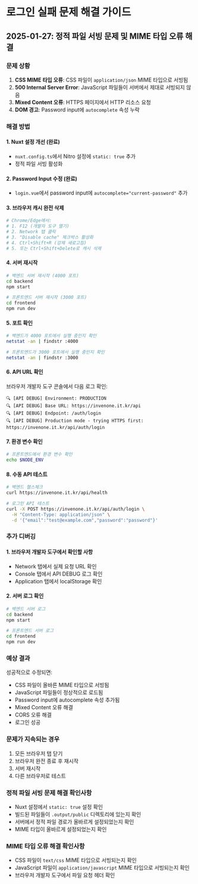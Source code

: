 # 로그인 실패 문제 해결 가이드

## 2025-01-27: 정적 파일 서빙 문제 및 MIME 타입 오류 해결

### 문제 상황
1. **CSS MIME 타입 오류**: CSS 파일이 `application/json` MIME 타입으로 서빙됨
2. **500 Internal Server Error**: JavaScript 파일들이 서버에서 제대로 서빙되지 않음
3. **Mixed Content 오류**: HTTPS 페이지에서 HTTP 리소스 요청
4. **DOM 경고**: Password input에 `autocomplete` 속성 누락

### 해결 방법

#### 1. Nuxt 설정 개선 (완료)
- `nuxt.config.ts`에서 Nitro 설정에 `static: true` 추가
- 정적 파일 서빙 활성화

#### 2. Password Input 수정 (완료)
- `login.vue`에서 password input에 `autocomplete="current-password"` 추가

#### 3. 브라우저 캐시 완전 삭제
```bash
# Chrome/Edge에서:
# 1. F12 (개발자 도구 열기)
# 2. Network 탭 클릭
# 3. "Disable cache" 체크박스 활성화
# 4. Ctrl+Shift+R (강제 새로고침)
# 5. 또는 Ctrl+Shift+Delete로 캐시 삭제
```

#### 4. 서버 재시작
```bash
# 백엔드 서버 재시작 (4000 포트)
cd backend
npm start

# 프론트엔드 서버 재시작 (3000 포트)
cd frontend
npm run dev
```

#### 5. 포트 확인
```bash
# 백엔드가 4000 포트에서 실행 중인지 확인
netstat -an | findstr :4000

# 프론트엔드가 3000 포트에서 실행 중인지 확인
netstat -an | findstr :3000
```

#### 6. API URL 확인
브라우저 개발자 도구 콘솔에서 다음 로그 확인:
```
🔍 [API DEBUG] Environment: PRODUCTION
🔍 [API DEBUG] Base URL: https://invenone.it.kr/api
🔍 [API DEBUG] Endpoint: /auth/login
🔍 [API DEBUG] Production mode - trying HTTPS first: https://invenone.it.kr/api/auth/login
```

#### 7. 환경 변수 확인
```bash
# 프론트엔드에서 환경 변수 확인
echo $NODE_ENV
```

#### 8. 수동 API 테스트
```bash
# 백엔드 헬스체크
curl https://invenone.it.kr/api/health

# 로그인 API 테스트
curl -X POST https://invenone.it.kr/api/auth/login \
  -H "Content-Type: application/json" \
  -d '{"email":"test@example.com","password":"password"}'
```

### 추가 디버깅

#### 1. 브라우저 개발자 도구에서 확인할 사항
- Network 탭에서 실제 요청 URL 확인
- Console 탭에서 API DEBUG 로그 확인
- Application 탭에서 localStorage 확인

#### 2. 서버 로그 확인
```bash
# 백엔드 서버 로그
cd backend
npm start

# 프론트엔드 서버 로그
cd frontend
npm run dev
```

### 예상 결과
성공적으로 수정되면:
- CSS 파일이 올바른 MIME 타입으로 서빙됨
- JavaScript 파일들이 정상적으로 로드됨
- Password input에 autocomplete 속성 추가됨
- Mixed Content 오류 해결
- CORS 오류 해결
- 로그인 성공

### 문제가 지속되는 경우
1. 모든 브라우저 탭 닫기
2. 브라우저 완전 종료 후 재시작
3. 서버 재시작
4. 다른 브라우저로 테스트

### 정적 파일 서빙 문제 해결 확인사항
- Nuxt 설정에서 `static: true` 설정 확인
- 빌드된 파일들이 `.output/public` 디렉토리에 있는지 확인
- 서버에서 정적 파일 경로가 올바르게 설정되었는지 확인
- MIME 타입이 올바르게 설정되었는지 확인

### MIME 타입 오류 해결 확인사항
- CSS 파일이 `text/css` MIME 타입으로 서빙되는지 확인
- JavaScript 파일이 `application/javascript` MIME 타입으로 서빙되는지 확인
- 브라우저 개발자 도구에서 파일 요청 헤더 확인 